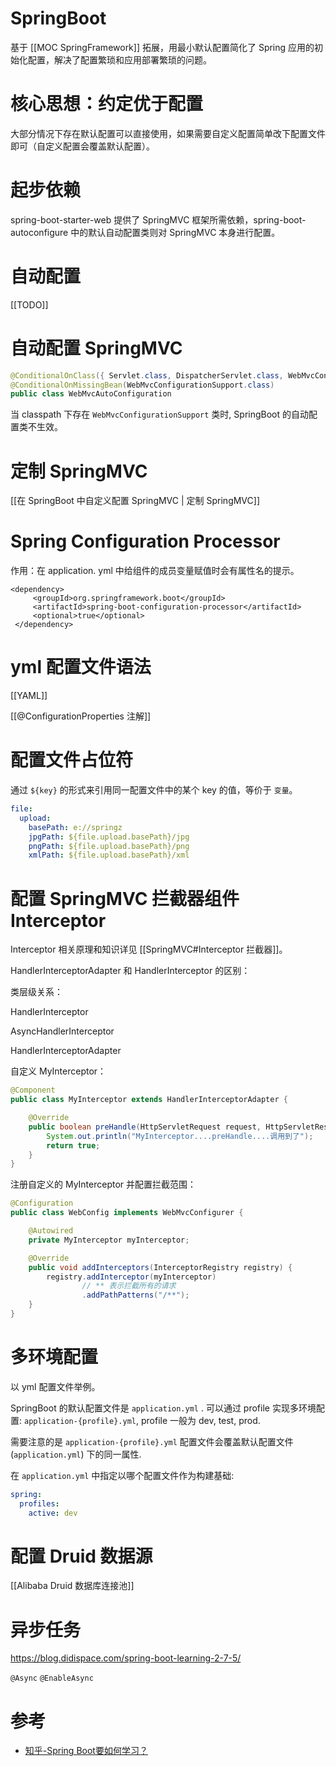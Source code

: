 # SpringBoot

基于 [[MOC SpringFramework]] 拓展，用最小默认配置简化了 Spring 应用的初始化配置，解决了配置繁琐和应用部署繁琐的问题。

# 核心思想：约定优于配置

大部分情况下存在默认配置可以直接使用，如果需要自定义配置简单改下配置文件即可（自定义配置会覆盖默认配置）。

# 起步依赖

spring-boot-starter-web 提供了 SpringMVC 框架所需依赖，spring-boot-autoconfigure 中的默认自动配置类则对 SpringMVC 本身进行配置。

# 自动配置

[[TODO]]

# 自动配置 SpringMVC

```java
@ConditionalOnClass({ Servlet.class, DispatcherServlet.class, WebMvcConfigurer.class })
@ConditionalOnMissingBean(WebMvcConfigurationSupport.class)
public class WebMvcAutoConfiguration
```

当 classpath 下存在 `WebMvcConfigurationSupport` 类时, SpringBoot 的自动配置类不生效。

# 定制 SpringMVC

[[在 SpringBoot 中自定义配置 SpringMVC | 定制 SpringMVC]]

# Spring Configuration Processor

作用：在 application. yml 中给组件的成员变量赋值时会有属性名的提示。

```
<dependency>
     <groupId>org.springframework.boot</groupId>
     <artifactId>spring-boot-configuration-processor</artifactId>
     <optional>true</optional>
 </dependency>
```

# yml 配置文件语法

[[YAML]]

[[@ConfigurationProperties 注解]]

# 配置文件占位符

通过 `${key}` 的形式来引用同一配置文件中的某个 key 的值，等价于 `变量`。

```yml
file:
  upload:
    basePath: e://springz
    jpgPath: ${file.upload.basePath}/jpg
    pngPath: ${file.upload.basePath}/png
    xmlPath: ${file.upload.basePath}/xml
```

# 配置 SpringMVC 拦截器组件 Interceptor

Interceptor 相关原理和知识详见 [[SpringMVC#Interceptor 拦截器]]。

HandlerInterceptorAdapter 和 HandlerInterceptor 的区别：

类层级关系：

HandlerInterceptor

AsyncHandlerInterceptor

HandlerInterceptorAdapter

自定义 MyInterceptor：

```java
@Component
public class MyInterceptor extends HandlerInterceptorAdapter {

    @Override
    public boolean preHandle(HttpServletRequest request, HttpServletResponse response, Object handler) throws Exception {
        System.out.println("MyInterceptor....preHandle....调用到了");
        return true;
    }
}
```

注册自定义的 MyInterceptor 并配置拦截范围：

```java
@Configuration
public class WebConfig implements WebMvcConfigurer {

    @Autowired
    private MyInterceptor myInterceptor;

    @Override
    public void addInterceptors(InterceptorRegistry registry) {
        registry.addInterceptor(myInterceptor)
                // ** 表示拦截所有的请求
                .addPathPatterns("/**");
    }
}
```

# 多环境配置

以 yml 配置文件举例。

SpringBoot 的默认配置文件是 `application.yml` . 可以通过 profile 实现多环境配置:  `application-{profile}.yml`, profile 一般为 dev, test, prod.

需要注意的是 `application-{profile}.yml` 配置文件会覆盖默认配置文件 (`application.yml`) 下的同一属性.

在 `application.yml` 中指定以哪个配置文件作为构建基础:

```yaml
spring:
  profiles:
    active: dev
```

# 配置 Druid 数据源

[[Alibaba Druid 数据库连接池]]

# 异步任务

https://blog.didispace.com/spring-boot-learning-2-7-5/

`@Async`
`@EnableAsync`

# 参考

- [知乎-Spring Boot要如何学习？](https://www.zhihu.com/question/53729800)

